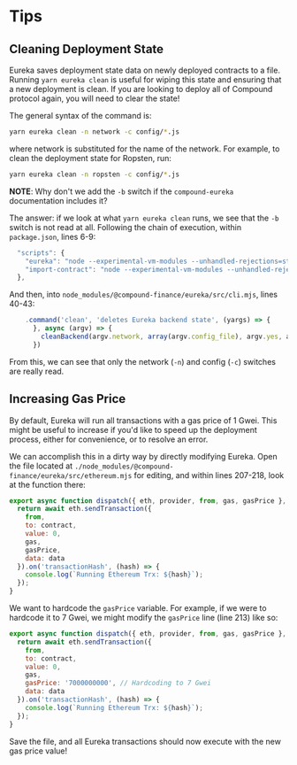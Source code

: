 # Tips

## Cleaning Deployment State

Eureka saves deployment state data on newly deployed contracts to a file. Running `yarn eureka clean` is useful for wiping this state and ensuring that a new deployment is clean. If you are looking to deploy all of Compound protocol again, you will need to clear the state!

The general syntax of the command is:
```sh
yarn eureka clean -n network -c config/*.js
```
where network is substituted for the name of the network. For example, to clean the deployment state for Ropsten, run:
```sh
yarn eureka clean -n ropsten -c config/*.js
```

**NOTE**: Why don't we add the `-b` switch if the `compound-eureka` documentation includes it?

The answer: if we look at what `yarn eureka clean` runs, we see that the `-b` switch is not read at all. Following the chain of execution, within `package.json`, lines 6-9:
```js
  "scripts": {
    "eureka": "node --experimental-vm-modules --unhandled-rejections=strict node_modules/@compound-finance/eureka/src/cli.mjs",
    "import-contract": "node --experimental-vm-modules --unhandled-rejections=strict ./import_contract.mjs"
  },
```
And then, into `node_modules/@compound-finance/eureka/src/cli.mjs`, lines 40-43:
```js
    .command('clean', 'deletes Eureka backend state', (yargs) => {
      }, async (argv) => {
        cleanBackend(argv.network, array(argv.config_file), argv.yes, argv.verbose, argv.jsonrpc);
      })
```
From this, we can see that only the network (`-n`) and config (`-c`) switches are really read.

## Increasing Gas Price

By default, Eureka will run all transactions with a gas price of 1 Gwei. This might be useful to increase if you'd like to speed up the deployment process, either for convenience, or to resolve an error.

We can accomplish this in a dirty way by directly modifying Eureka. Open the file located at `./node_modules/@compound-finance/eureka/src/ethereum.mjs` for editing, and within lines 207-218, look at the function there:
```js
export async function dispatch({ eth, provider, from, gas, gasPrice }, contract, data) {
  return await eth.sendTransaction({
    from,
    to: contract,
    value: 0,
    gas,
    gasPrice,
    data: data
  }).on('transactionHash', (hash) => {
    console.log(`Running Ethereum Trx: ${hash}`);
  });
}
```

We want to hardcode the `gasPrice` variable. For example, if we were to hardcode it to 7 Gwei, we might modify the `gasPrice` line (line 213) like so:
```js
export async function dispatch({ eth, provider, from, gas, gasPrice }, contract, data) {
  return await eth.sendTransaction({
    from,
    to: contract,
    value: 0,
    gas,
    gasPrice: '7000000000', // Hardcoding to 7 Gwei
    data: data
  }).on('transactionHash', (hash) => {
    console.log(`Running Ethereum Trx: ${hash}`);
  });
}
```

Save the file, and all Eureka transactions should now execute with the new gas price value!
